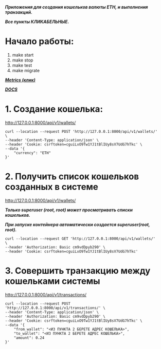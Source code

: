 **_Приложения для создания кошельков валюты ETH, и выполнения транзакций._**

**_Все пункты КЛИКАБЕЛЬНЫЕ._**

# Начало работы:
1. make start
2. make stop
3. make test
4. make migrate

[**_Metrics (**клик**)_**](http://127.0.0.1:8000/prometheus/metrics)

[**_DOCS_**](http://127.0.0.1:8000/api/docs/)

# 1. Создание кошелька:

http://127.0.0.1:8000/api/v1/wallets/

```
curl --location --request POST 'http://127.0.0.1:8000/api/v1/wallets/' \
--header 'Content-Type: application/json' \
--header 'Cookie: csrftoken=cguiLxO9Tw1YJ1tBlIUy8sV7UdG7hTkc' \
--data '{
    "currency": "ETH"
}'
```

# 2. Получить список кошельков созданных в системе 

http://127.0.0.1:8000/api/v1/wallets/

_**Только superuser (root, root) может просматривать списки кошельков.**_

**_При запуске контейнера автоматически создается superuser(root, root)._**

```
curl --location --request GET 'http://127.0.0.1:8000/api/v1/wallets/' \
--header 'Authorization: Basic cm9vdDpyb290' \
--header 'Cookie: csrftoken=cguiLxO9Tw1YJ1tBlIUy8sV7UdG7hTkc'
```

# 3. Cовершить транзакцию между кошельками системы 

http://127.0.0.1:8000/api/v1/transactions/

```
curl --location --request POST 'http://127.0.0.1:8000/api/v1/transactions/' \
--header 'Content-Type: application/json' \
--header 'Authorization: Basic cm9vdDpyb290' \
--header 'Cookie: csrftoken=cguiLxO9Tw1YJ1tBlIUy8sV7UdG7hTkc' \
--data '{
    "from_wallet": "<ИЗ ПУНКТА 2 БЕРЕТЕ АДРЕС КОШЕЛЬКА>",
    "to_wallet": "<ИЗ ПУНКТА 2 БЕРЕТЕ АДРЕС КОШЕЛЬКА>",
    "amount": 0.24
}'
```

